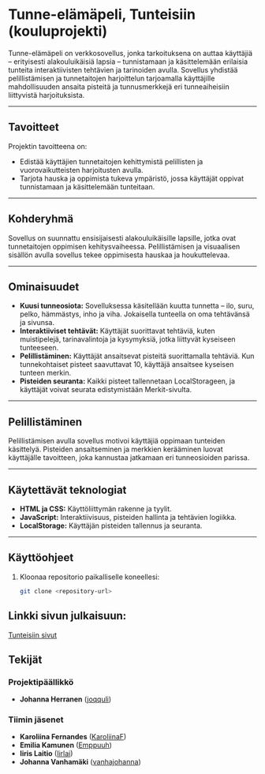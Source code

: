 # Tunne-elämäpeli, Tunteisiin (kouluprojekti)

Tunne-elämäpeli on verkkosovellus, jonka tarkoituksena on auttaa käyttäjiä – erityisesti alakouluikäisiä lapsia – tunnistamaan ja käsittelemään erilaisia tunteita interaktiivisten tehtävien ja tarinoiden avulla. Sovellus yhdistää pelillistämisen ja tunnetaitojen harjoittelun tarjoamalla käyttäjille mahdollisuuden ansaita pisteitä ja tunnusmerkkejä eri tunneaiheisiin liittyvistä harjoituksista.

---

## Tavoitteet

Projektin tavoitteena on:
- Edistää käyttäjien tunnetaitojen kehittymistä pelillisten ja vuorovaikutteisten harjoitusten avulla.
- Tarjota hauska ja oppimista tukeva ympäristö, jossa käyttäjät oppivat tunnistamaan ja käsittelemään tunteitaan.

---

## Kohderyhmä

Sovellus on suunnattu ensisijaisesti alakouluikäisille lapsille, jotka ovat tunnetaitojen oppimisen kehitysvaiheessa. Pelillistämisen ja visuaalisen sisällön avulla sovellus tekee oppimisesta hauskaa ja houkuttelevaa.

---

## Ominaisuudet

- **Kuusi tunneosiota:** Sovelluksessa käsitellään kuutta tunnetta – ilo, suru, pelko, hämmästys, inho ja viha. Jokaisella tunteella on oma tehtävänsä ja sivunsa.
- **Interaktiiviset tehtävät:** Käyttäjät suorittavat tehtäviä, kuten muistipelejä, tarinavalintoja ja kysymyksiä, jotka liittyvät kyseiseen tunteeseen.
- **Pelillistäminen:** Käyttäjät ansaitsevat pisteitä suorittamalla tehtäviä. Kun tunnekohtaiset pisteet saavuttavat 10, käyttäjä ansaitsee kyseisen tunteen merkin.
- **Pisteiden seuranta:** Kaikki pisteet tallennetaan LocalStorageen, ja käyttäjät voivat seurata edistymistään Merkit-sivulta.

---

## Pelillistäminen

Pelillistämisen avulla sovellus motivoi käyttäjiä oppimaan tunteiden käsittelyä. Pisteiden ansaitseminen ja merkkien kerääminen luovat käyttäjälle tavoitteen, joka kannustaa jatkamaan eri tunneosioiden parissa.

---

## Käytettävät teknologiat

- **HTML ja CSS:** Käyttöliittymän rakenne ja tyylit.
- **JavaScript:** Interaktiivisuus, pisteiden hallinta ja tehtävien logiikka.
- **LocalStorage:** Käyttäjän pisteiden tallennus ja seuranta.

---

## Käyttöohjeet

1. Kloonaa repositorio paikalliselle koneellesi:
   ```bash
   git clone <repository-url>


## Linkki sivun julkaisuun:

   [Tunteisiin sivut](https://karoliinaf.github.io/Ryhma_5_Tunne_elamapeli/)
   


## Tekijät

### Projektipäällikkö
- **Johanna Herranen** ([joqquli](https://github.com/joqquli))

### Tiimin jäsenet
- **Karoliina Fernandes** ([KaroliinaF](https://github.com/KaroliinaF))
- **Emilia Kamunen** ([Emppuuh](https://github.com/Emppuuh))
- **Iiris Laitio** ([Iirlai](https://github.com/Iirlai))
- **Johanna Vanhamäki** ([vanhajohanna](https://github.com/vanhajohanna))
